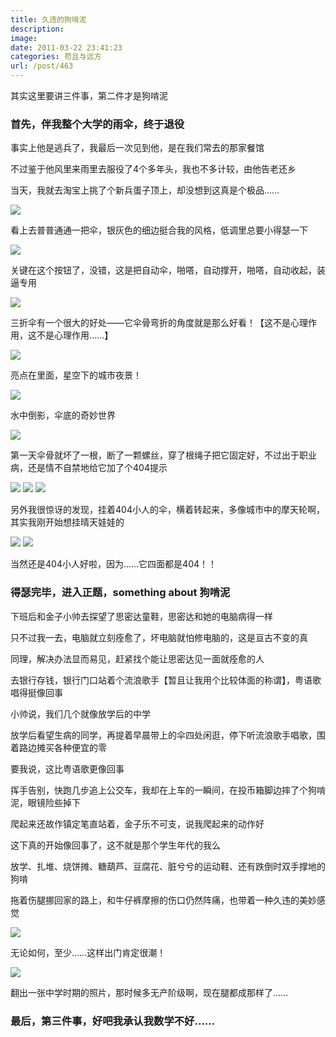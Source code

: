 ```yaml
---
title: 久违的狗啃泥
description: 
image: 
date: 2011-03-22 23:41:23
categories: 苟且与远方
url: /post/463
---
```


其实这里要讲三件事，第二件才是狗啃泥

### 首先，伴我整个大学的雨伞，终于退役

事实上他是逃兵了，我最后一次见到他，是在我们常去的那家餐馆

不过鉴于他风里来雨里去服役了4个多年头，我也不多计较，由他告老还乡

当天，我就去淘宝上挑了个新兵蛋子顶上，却没想到这真是个极品……

![](https://storageapi.fleek.co/0a3a8890-e65e-47ce-93d7-0442b9209d38-bucket/blog/posts/2011-03/03-22/1.jpg)

看上去普普通通一把伞，银灰色的细边挺合我的风格，低调里总要小得瑟一下

![](https://storageapi.fleek.co/0a3a8890-e65e-47ce-93d7-0442b9209d38-bucket/blog/posts/2011-03/03-22/2.jpg)

关键在这个按钮了，没错，这是把自动伞，啪嗒，自动撑开，啪嗒，自动收起，装逼专用

![](https://storageapi.fleek.co/0a3a8890-e65e-47ce-93d7-0442b9209d38-bucket/blog/posts/2011-03/03-22/3.jpg)

三折伞有一个很大的好处——它伞骨弯折的角度就是那么好看！【这不是心理作用，这不是心理作用……】

![](https://storageapi.fleek.co/0a3a8890-e65e-47ce-93d7-0442b9209d38-bucket/blog/posts/2011-03/03-22/4.jpg)

亮点在里面，星空下的城市夜景！

![](https://storageapi.fleek.co/0a3a8890-e65e-47ce-93d7-0442b9209d38-bucket/blog/posts/2011-03/03-22/5.jpg)

水中倒影，伞底的奇妙世界

![](https://storageapi.fleek.co/0a3a8890-e65e-47ce-93d7-0442b9209d38-bucket/blog/posts/2011-03/03-22/6.jpg)

第一天伞骨就坏了一根，断了一颗螺丝，穿了根绳子把它固定好，不过出于职业病，还是情不自禁地给它加了个404提示

![](https://storageapi.fleek.co/0a3a8890-e65e-47ce-93d7-0442b9209d38-bucket/blog/posts/2011-03/03-22/7.jpg) ![](https://storageapi.fleek.co/0a3a8890-e65e-47ce-93d7-0442b9209d38-bucket/blog/posts/2011-03/03-22/8.jpg) ![](https://storageapi.fleek.co/0a3a8890-e65e-47ce-93d7-0442b9209d38-bucket/blog/posts/2011-03/03-22/9.jpg)

另外我很惊讶的发现，挂着404小人的伞，横着转起来，多像城市中的摩天轮啊，其实我刚开始想挂晴天娃娃的

![](https://storageapi.fleek.co/0a3a8890-e65e-47ce-93d7-0442b9209d38-bucket/blog/posts/2011-03/03-22/10.jpg) ![](https://storageapi.fleek.co/0a3a8890-e65e-47ce-93d7-0442b9209d38-bucket/blog/posts/2011-03/03-22/11.jpg)

当然还是404小人好啦，因为……它四面都是404！！

### 得瑟完毕，进入正题，something about 狗啃泥

下班后和金子小帅去探望了思密达童鞋，思密达和她的电脑病得一样

只不过我一去，电脑就立刻痊愈了，坏电脑就怕修电脑的，这是亘古不变的真

同理，解决办法显而易见，赶紧找个能让思密达见一面就痊愈的人

去银行存钱，银行门口站着个流浪歌手【暂且让我用个比较体面的称谓】，粤语歌唱得挺像回事

小帅说，我们几个就像放学后的中学

放学后看望生病的同学，再提着早晨带上的伞四处闲逛，停下听流浪歌手唱歌，围着路边摊买各种便宜的零

要我说，这比粤语歌更像回事

挥手告别，快跑几步追上公交车，我却在上车的一瞬间，在投币箱脚边摔了个狗啃泥，眼镜险些掉下

爬起来还故作镇定笔直站着，金子乐不可支，说我爬起来的动作好

这下真的开始像回事了，这不就是那个学生年代的我么

放学、扎堆、烧饼摊、糖葫芦、豆腐花、脏兮兮的运动鞋、还有跌倒时双手撑地的狗啃

拖着伤腿挪回家的路上，和牛仔裤摩擦的伤口仍然阵痛，也带着一种久违的美妙感觉

![](https://storageapi.fleek.co/0a3a8890-e65e-47ce-93d7-0442b9209d38-bucket/blog/posts/2011-03/03-22/12.jpg)

无论如何，至少……这样出门肯定很潮！

![](https://storageapi.fleek.co/0a3a8890-e65e-47ce-93d7-0442b9209d38-bucket/blog/posts/2011-03/03-22/13.jpg)

翻出一张中学时期的照片，那时候多无产阶级啊，现在腿都成那样了……

### 最后，第三件事，好吧我承认我数学不好……